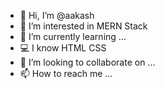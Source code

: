 - 👋 Hi, I’m @aakash
- 👀 I’m interested in MERN Stack
- 🌱 I’m currently learning ... 
- 💻 I know HTML CSS 
- 💞️ I’m looking to collaborate on ...
- 📫 How to reach me ...

<!---
aakashwaani/aakashwaani is a ✨ special ✨ repository because its `README.md` (this file) appears on your GitHub profile.
You can click the Preview link to take a look at your changes.
--->
